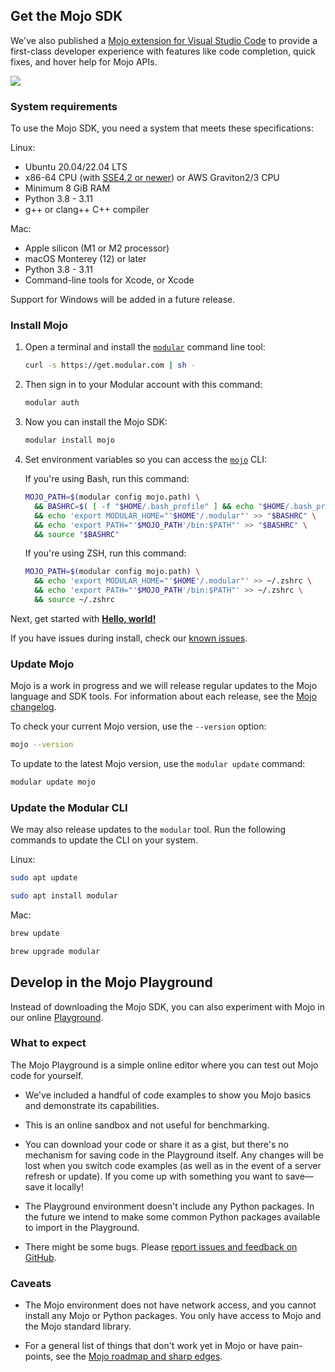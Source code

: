 ## Get the Mojo SDK
We've also published a [Mojo extension for Visual Studio
Code](https://marketplace.visualstudio.com/items?itemName=modular-mojotools.vscode-mojo)
to provide a first-class developer experience with features like code
completion, quick fixes, and hover help for Mojo APIs.

![](./images/mojo-vscode.png)

### System requirements

To use the Mojo SDK, you need a system that meets these specifications:

Linux:

- Ubuntu 20.04/22.04 LTS
- x86-64 CPU (with [SSE4.2 or
newer](https://www.intel.com/content/www/us/en/support/articles/000057621/processors.html))
  or AWS Graviton2/3 CPU
- Minimum 8 GiB RAM
- Python 3.8 - 3.11
- g++ or clang++ C++ compiler

Mac:

- Apple silicon (M1 or M2 processor)
- macOS Monterey (12) or later
- Python 3.8 - 3.11
- Command-line tools for Xcode, or Xcode

Support for Windows will be added in a future release.

### Install Mojo

1. Open a terminal and install the [`modular`](/cli/) command line tool:

    ```sh
    curl -s https://get.modular.com | sh -
    ```

2. Then sign in to your Modular account with this command:

    ```sh
    modular auth
    ```

3. Now you can install the Mojo SDK:

    ```sh
    modular install mojo
    ```

4. Set environment variables so you can access the
   [`mojo`](/mojo/cli/) CLI:

    <Tabs>
      <TabItem value="bash" label="Bash">

      If you're using Bash, run this command:

      ```sh
      MOJO_PATH=$(modular config mojo.path) \
        && BASHRC=$( [ -f "$HOME/.bash_profile" ] && echo "$HOME/.bash_profile" || echo "$HOME/.bashrc" ) \
        && echo 'export MODULAR_HOME="'$HOME'/.modular"' >> "$BASHRC" \
        && echo 'export PATH="'$MOJO_PATH'/bin:$PATH"' >> "$BASHRC" \
        && source "$BASHRC"
      ```

      </TabItem>
      <TabItem value="zsh" label="ZSH">

      If you're using ZSH, run this command:

      ```sh
      MOJO_PATH=$(modular config mojo.path) \
        && echo 'export MODULAR_HOME="'$HOME'/.modular"' >> ~/.zshrc \
        && echo 'export PATH="'$MOJO_PATH'/bin:$PATH"' >> ~/.zshrc \
        && source ~/.zshrc
      ```

      </TabItem>
    </Tabs>

Next, get started with **[Hello, world!](hello-world.html)**

If you have issues during install, check our [known
issues](/mojo/roadmap.html#mojo-sdk-known-issues).

### Update Mojo

Mojo is a work in progress and we will release regular updates to the
Mojo language and SDK tools. For information about each release, see the
[Mojo changelog](/mojo/changelog.html).

To check your current Mojo version, use the `--version` option:

```sh
mojo --version
```

To update to the latest Mojo version, use the `modular update` command:

```sh
modular update mojo
```

### Update the Modular CLI

We may also release updates to the `modular` tool. Run the following
commands to update the CLI on your system.

Linux:

```sh
sudo apt update
```

```sh
sudo apt install modular
```

Mac:

```sh
brew update
```

```sh
brew upgrade modular
```

## Develop in the Mojo Playground

Instead of downloading the Mojo SDK, you can also experiment with Mojo in our
online [Playground](/mojo/playground).


### What to expect

The Mojo Playground is a simple online editor where you can test out Mojo
code for yourself.

- We've included a handful of code examples to show you Mojo basics and
  demonstrate its capabilities.

- This is an online sandbox and not useful for benchmarking.

- You can download your code or share it as a gist, but there's no mechanism
  for saving code in the Playground itself. Any changes will be lost when you
  switch code examples (as well as in the event of a server refresh or update).
  If you come up with something you want to save—save it locally!

- The Playground environment doesn't include any Python packages. In the future
  we intend to make some common Python packages available to import in the
  Playground.

- There might be some bugs. Please [report issues and feedback on
  GitHub](https://github.com/modularml/mojo/issues/new/choose).

### Caveats

- The Mojo environment does not have network access, and you cannot install any
  Mojo or Python packages. You only have access to Mojo and the Mojo standard
  library.

- For a general list of things that don't work yet in Mojo or have pain-points,
  see the [Mojo roadmap and sharp edges](/mojo/roadmap.html).
